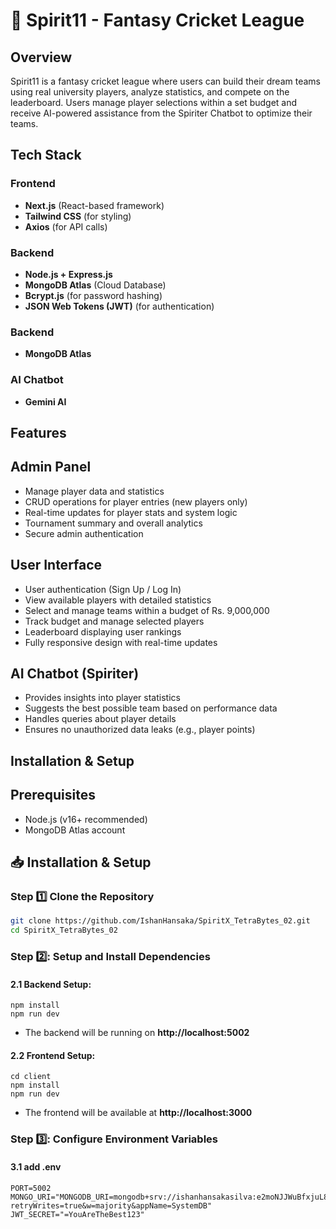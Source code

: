 # 🚀 Spirit11 - Fantasy Cricket League

## Overview

Spirit11 is a fantasy cricket league where users can build their dream teams using real university players, analyze statistics, and compete on the leaderboard. Users manage player selections within a set budget and receive AI-powered assistance from the Spiriter Chatbot to optimize their teams.

## Tech Stack

### **Frontend**
- **Next.js** (React-based framework)
- **Tailwind CSS** (for styling)
- **Axios** (for API calls)

### **Backend**
- **Node.js + Express.js**
- **MongoDB Atlas** (Cloud Database)
- **Bcrypt.js** (for password hashing)
- **JSON Web Tokens (JWT)** (for authentication)

### **Backend**
- **MongoDB Atlas**

### **AI Chatbot**
- **Gemini AI**

## Features
## Admin Panel
- Manage player data and statistics
- CRUD operations for player entries (new players only)
- Real-time updates for player stats and system logic
- Tournament summary and overall analytics
- Secure admin authentication

## User Interface
- User authentication (Sign Up / Log In)
- View available players with detailed statistics
- Select and manage teams within a budget of Rs. 9,000,000
- Track budget and manage selected players
- Leaderboard displaying user rankings
- Fully responsive design with real-time updates

## AI Chatbot (Spiriter)
- Provides insights into player statistics
- Suggests the best possible team based on performance data
- Handles queries about player details
- Ensures no unauthorized data leaks (e.g., player points)

## Installation & Setup

## Prerequisites
- Node.js (v16+ recommended)
- MongoDB Atlas account

## 📥 Installation & Setup
### Step 1️⃣ Clone the Repository
```sh
git clone https://github.com/IshanHansaka/SpiritX_TetraBytes_02.git
cd SpiritX_TetraBytes_02
```

### Step 2️⃣: Setup and Install Dependencies
#### 2.1 Backend Setup:
```
npm install
npm run dev
```
- The backend will be running on **http://localhost:5002**

#### 2.2 Frontend  Setup:
```
cd client
npm install
npm run dev
```
- The frontend will be available at **http://localhost:3000**

### Step 3️⃣: Configure Environment Variables
#### 3.1 add .env
```
PORT=5002
MONGO_URI="MONGODB_URI=mongodb+srv://ishanhansakasilva:e2moNJJWuBfxjuL8@systemdb.avehz.mongodb.net/?retryWrites=true&w=majority&appName=SystemDB"
JWT_SECRET="=YouAreTheBest123"

```

